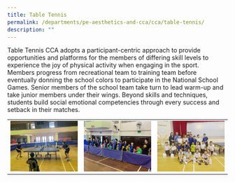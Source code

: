 ```yaml
---
title: Table Tennis
permalink: /departments/pe-aesthetics-and-cca/cca/table-tennis/
description: ""
---
```

Table Tennis CCA adopts a participant-centric approach to provide opportunities and platforms for the members of differing skill levels to experience the joy of physical activity when engaging in the sport. 
Members progress from recreational team to training team before eventually donning the school colors to participate in the National School Games. Senior members of the school team take turn to lead warm-up and take junior members under their wings. Beyond skills and techniques, students build social emotional competencies through every success and setback in their matches.  




|  |  |  |
| -------- | -------- | -------- |
| ![](/images/2023tabletenniswebsitephotos-1.JPG)     | ![](/images/2023tabletenniswebsitephotos-2.JPG)     | ![](/images/2023tabletenniswebsitephotos-3.JPG)     |

